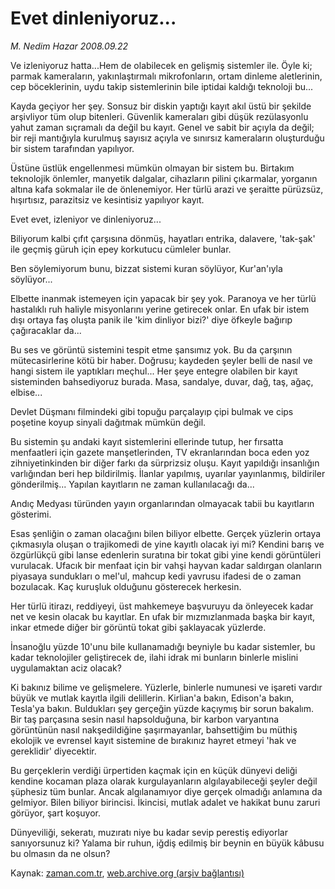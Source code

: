 # Evet dinleniyoruz...

*M. Nedim Hazar 2008.09.22*

<tr><td class="metin" colspan="2" style="padding-top: 20px; padding-left: 5px; padding-right: 10px;">Ve izleniyoruz hatta...Hem de olabilecek en gelişmiş sistemler ile. Öyle ki; parmak kameraların, yakınlaştırmalı mikrofonların, ortam dinleme aletlerinin, cep böceklerinin, uydu takip sistemlerinin bile iptidai kaldığı teknoloji bu...</td></tr><tr><td class="metin" colspan="2" style="padding-top: 20px; padding-left: 5px; padding-right: 10px;"><p>Kayda geçiyor her şey. Sonsuz bir diskin yaptığı kayıt akıl üstü bir şekilde arşivliyor tüm olup bitenleri. Güvenlik kameraları gibi düşük rezülasyonlu yahut zaman sıçramalı da değil bu kayıt. Genel ve sabit bir açıyla da değil; bir reji mantığıyla kurulmuş sayısız açıyla ve sınırsız kameraların oluşturduğu bir sistem tarafından yapılıyor. 
<p>Üstüne üstlük engellenmesi mümkün olmayan bir sistem bu. Birtakım teknolojik önlemler, manyetik dalgalar, cihazların pilini çıkarmalar, yorganın altına kafa sokmalar ile de önlenemiyor. Her türlü arazi ve şeraitte pürüzsüz, hışırtısız, parazitsiz ve kesintisiz yapılıyor kayıt. 
<p>Evet evet, izleniyor ve dinleniyoruz...
<p>Biliyorum kalbi çıfıt çarşısına dönmüş, hayatları entrika, dalavere, 'tak-şak' ile geçmiş güruh için epey korkutucu cümleler bunlar. 
<p>Ben söylemiyorum bunu, bizzat sistemi kuran söylüyor, Kur'an'ıyla söylüyor...
<p>Elbette inanmak istemeyen için yapacak bir şey yok. Paranoya ve her türlü hastalıklı ruh haliyle misyonlarını yerine getirecek onlar. En ufak bir istem dışı ortaya faş oluşta panik ile 'kim dinliyor bizi?' diye öfkeyle bağırıp çağıracaklar da... 
<p>Bu ses ve görüntü sistemini tespit etme şansımız yok. Bu da çarşının mütecasirlerine kötü bir haber. Doğrusu; kaydeden şeyler belli de nasıl ve hangi sistem ile yaptıkları meçhul... Her şeye entegre olabilen bir kayıt sisteminden bahsediyoruz burada. Masa, sandalye, duvar, dağ, taş, ağaç, elbise...
<p>Devlet Düşmanı filmindeki gibi topuğu parçalayıp çipi bulmak ve cips poşetine koyup sinyali dağıtmak mümkün değil. 
<p>Bu sistemin şu andaki kayıt sistemlerini ellerinde tutup, her fırsatta menfaatleri için gazete manşetlerinden, TV ekranlarından boca eden yoz zihniyetinkinden bir diğer farkı da sürprizsiz oluşu. Kayıt yapıldığı insanlığın varlığından beri hep bildirilmiş. İlanlar yapılmış, uyarılar yayınlanmış, bildiriler gönderilmiş... Yapılan kayıtların ne zaman kullanılacağı da...
<p>Andıç Medyası türünden yayın organlarından olmayacak tabii bu kayıtların gösterimi. 
<p>Esas şenliğin o zaman olacağını bilen biliyor elbette. Gerçek yüzlerin ortaya çıkmasıyla oluşan o trajikomedi de yine kayıtlı olacak iyi mi? Kendini barış ve özgürlükçü gibi lanse edenlerin suratına bir tokat gibi yine kendi görüntüleri vurulacak. Ufacık bir menfaat için bir vahşi hayvan kadar saldırgan olanların piyasaya sundukları o mel'ul, mahcup kedi yavrusu ifadesi de o zaman bozulacak. Kaç kuruşluk olduğunu gösterecek herkesin. 
<p>Her türlü itirazı, reddiyeyi, üst mahkemeye başvuruyu da önleyecek kadar net ve kesin olacak bu kayıtlar. En ufak bir mızmızlanmada başka bir kayıt, inkar etmede diğer bir görüntü tokat gibi şaklayacak yüzlerde. 
<p>İnsanoğlu yüzde 10'unu bile kullanamadığı beyniyle bu kadar sistemler, bu kadar teknolojiler geliştirecek de, ilahi idrak mi bunların binlerle mislini uygulamaktan aciz olacak?
<p>Ki bakınız bilime ve gelişmelere. Yüzlerle, binlerle numunesi ve işareti vardır büyük ve mutlak kayıtla ilgili delillerin. Kirlian'a bakın, Edison'a bakın, Tesla'ya bakın. Buldukları şey gerçeğin yüzde kaçıymış bir sorun bakalım. Bir taş parçasına sesin nasıl hapsolduğuna, bir karbon varyantına görüntünün nasıl nakşedildiğine şaşırmayanlar, bahsettiğim bu müthiş ekolojik ve evrensel kayıt sistemine de bırakınız hayret etmeyi 'hak ve gereklidir' diyecektir. 
<p>Bu gerçeklerin verdiği ürpertiden kaçmak için en küçük dünyevi deliği kendine kocaman plaza olarak kurgulayanların algılayabileceği şeyler değil şüphesiz tüm bunlar. Ancak algılanamıyor diye gerçek olmadığı anlamına da gelmiyor. Bilen biliyor birincisi. İkincisi, mutlak adalet ve hakikat bunu zaruri görüyor, şart koşuyor. 
<p>Dünyeviliği, sekeratı, muzıratı niye bu kadar sevip perestiş ediyorlar sanıyorsunuz ki? Yalama bir ruhun, iğdiş edilmiş bir beynin en büyük kâbusu bu olmasın da ne olsun?<br/></p></p></p></p></p></p></p></p></p></p></p></p></p></p></p></p></td></tr>

Kaynak: [zaman.com.tr](http://zaman.com.tr/yazar.do?yazino=741099), [web.archive.org (arşiv bağlantısı)](http://web.archive.org/web/20080925153358/http://www.zaman.com.tr:80/yazar.do?yazino=741099)
